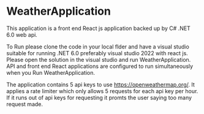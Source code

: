 # WeatherApplication

This application is a front end React js application backed up by C# .NET 6.0 web api.

To Run please clone the code in your local flder and have a visual studio suitable for running .NET 6.0 preferably visual studio 2022 with react js.
Please open the solution in the visual studio and run WeatherApplication. API and front end React applications are configured to run simultaneously when you Run WeatherApplication.

The application contains 5 api keys to use https://openweathermap.org/. It applies a rate limiter which only allows 5 requests for each api key per hour. If it runs out of api keys for requesting it promts the user saying too many request made.
